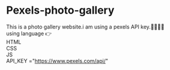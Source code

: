 # Pexels-photo-gallery
This is a photo gallery website.i am using a pexels API key.👩‍💻💪🤗
<br>
using language 👉 
<br>
HTML
<br>
CSS
<br>
JS
<br>
API_KEY ="https://www.pexels.com/api/"
